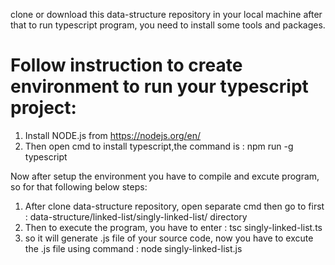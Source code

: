 clone or download this data-structure repository in your local machine after that to run typescript program, you need to install some tools and packages.
# Follow instruction to create environment to run your typescript project:
1) Install NODE.js from https://nodejs.org/en/
2) Then open cmd to install typescript,the command is : npm run -g typescript

Now after setup the environment you have to compile and excute program, so for that following below steps:
1) After clone data-structure repository, open separate cmd then go to first : data-structure/linked-list/singly-linked-list/ directory
2) Then to execute the program, you have to enter : tsc singly-linked-list.ts
3) so it will generate .js file of your source code, now you have to excute the .js file using command : node singly-linked-list.js
